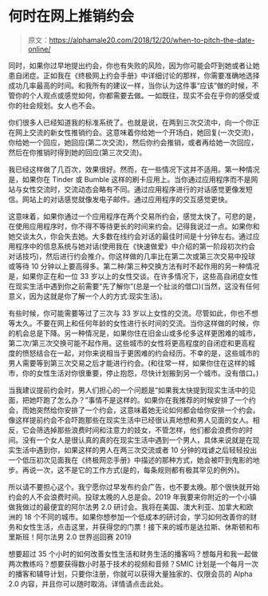 # 何时在网上推销约会

> 原文：<https://alphamale20.com/2018/12/20/when-to-pitch-the-date-online/>

同时，如果你过早地提出约会，你也有失败的风险，因为你可能会吓到她或者让她患自闭症。正如我在《终极网上约会手册》中详细讨论的那样，你需要准确地选择成功几率最高的时间。和我所有的建议一样，当你认为这件事“应该”做的时候，不管你的个人观点或感觉如何，你都需要去做。一如既往，现实不会在乎你的感受或你的社会规划。女人也不会。

你们很多人已经知道我的标准系统了。也就是说，在两到三次交流中，向一个你正在网上交流的新女性推销约会。这意味着你给她一个开场白，她回复(一次交流)，你给她一个回应，她回应(第二次交流)，然后你约会推销，或者再给她一次回应，然后在你推销时得到她的回应(第三次交流)。

我已经这样做了几百次，效果很好。然而，在一些情况下这并不适用。第一种情况是，如果你在 Tinder 或 Bumble 这样的刷卡应用上。当你通过应用程序而不是网站与女性交流时，交流动态会略有不同。通过应用程序进行的对话感觉更像发短信。网站上的对话感觉就像发电子邮件。通过应用程序的交互感觉更快。

这意味着，如果你通过一个应用程序在两个交易所约会，感觉太快了。可悲的是，在使用应用程序时，你不得不等待更长的时间来约会。记得我说过一点。如果你和她交谈太久，你会失去她。大多数在线约会对话的最佳时间是十分钟左右。通过应用程序中的信息系统与她对话(使用我在《快速做爱》中介绍的第一阶段初次约会对话技巧)，然后进行约会推介。你这样做的几率比在第二次或第三次交易中投球或等待 10 分钟以上要高得多。第二种/第三种交换方法有时不起作用的另一种情况是，如果你正在和一位 33 岁以上的女性交谈。在许多情况下，这些高自闭症女性在现实生活中遇到你之前需要“先了解你”(总是一个扯淡的借口)(当然，这没有任何意义，因为这就是你了解一个人的方式:现实生活)。

有些时候，你可能需要等过了三次与 33 岁以上女性的交流。尽管如此，你也不想等太久。不要在网上和任何年龄的女性进行长时间的交流。当你这样做的时候，你的机会总是下降。另一种情况是，如果你住在旧金山或多伦多这样更困难的城市，第二次/第三次交换可能不起作用。这些城市的女性将更高程度的自闭症和更高程度的愤怒结合在一起，对你来说相当于更困难的约会经历。不幸的是，这些城市的男人需要等到第三次交易之后才能进行约会。(和往常一样，如果你住在这样的城市，你的女性生活对你很重要，停止抱怨，尽快计划搬到另一个城市。没有借口。)

当我建议提前约会时，男人们担心的一个问题是“如果我太快提到现实生活中的见面，把她吓跑了怎么办？”事情不是这样的。如果你在我推荐的时候安排了一个约会，而她突然给你安排了一个约会，这意味着她无论如何都会给你安排一个约会。像这样提前约会不会吓跑那些在现实生活中已经很认真地想和男人见面的女人。相反，它会筛选掉那些浪费时间和注意力的妓女，不管怎样，他们都会浪费你的时间。没有一个女人是很认真的真的在现实生活中遇到一个男人，具体来说就是在现实生活中遇到你，如果这样的男人在两三次交流或者 10 分钟的戏谑之后轻轻投出一个低压初次见面我在《终极网恋手册》中描述的那种方式，她会被吓到鬼影的地步。再说一次，这不是它的工作方式(是的，每条规则都有极其罕见的例外)。

所以请不要担心这个。我宁愿你过早发布约会广告，也不要太晚。那个很快就开始约会的人不会浪费时间。投球太晚的人总是会。2019 年我要来你附近的一个小镇做我做过的最便宜的阿尔法男 2.0 研讨会。我将在美国、澳大利亚、加拿大和欧洲的 18 个不同的城市。如果你想参加一个低成本的研讨会，学习如何改善你的财务和女性生活，点击这里，并获得您的门票！接下来的城市是达拉斯、休斯顿和布里斯班！阿尔法男 2.0 世界巡回赛 2019

想要超过 35 个小时的如何改善女性生活和财务生活的播客吗？想每月和我一起做两次教练吗？想要获得数小时基于技术的视频和音频？SMIC 计划是一个每月一次的播客和辅导计划，只要你注册，你就可以获得大量独家的、仅限会员的 Alpha 2.0 内容，并且你可以随时取消。详情请点击此处。